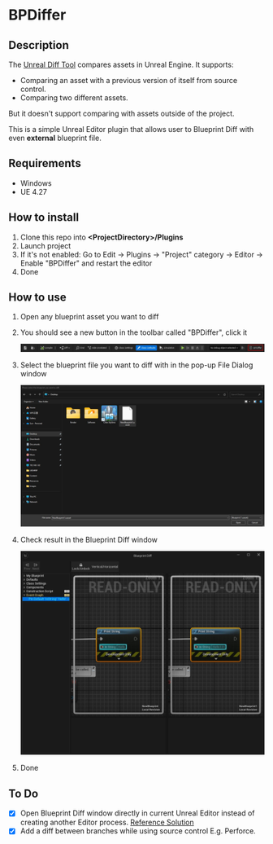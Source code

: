# BPDiffer

## Description

The [Unreal Diff Tool](https://dev.epicgames.com/documentation/en-us/unreal-engine/ue-diff-tool-in-unreal-engine) compares assets in Unreal Engine. It supports:
- Comparing an asset with a previous version of itself from source control.
- Comparing two different assets.

But it doesn't support comparing with assets outside of the project.

This is a simple Unreal Editor plugin that allows user to Blueprint Diff with even **external** blueprint file.

## Requirements

- Windows
- UE 4.27

## How to install

1. Clone this repo into **\<ProjectDirectory\>/Plugins**
2. Launch project
3. If it's not enabled: Go to Edit -> Plugins -> "Project" category -> Editor -> Enable "BPDiffer" and restart the editor
4. Done

## How to use

1. Open any blueprint asset you want to diff
2. You should see a new button in the toolbar called "BPDiffer", click it

	<img src="Docs/Images/BPDifferButton.jpg"/>

3. Select the blueprint file you want to diff with in the pop-up File Dialog window

	<img src="Docs/Images/FileDialogWindow.jpg"/>

4. Check result in the Blueprint Diff window

	<img src="Docs/Images/BlueprintDiffWindow.jpg"/>

5. Done

## To Do

- [x] Open Blueprint Diff window directly in current Unreal Editor instead of creating another Editor process. [Reference Solution](https://github.com/EpicGames/UnrealEngine/blob/c830445187784f1269f43b56f095493a27d5a636/Engine/Source/Editor/UnrealEd/Private/EditorCommandLineUtils.cpp#L454)
- [x] Add a diff between branches while using source control E.g. Perforce.

